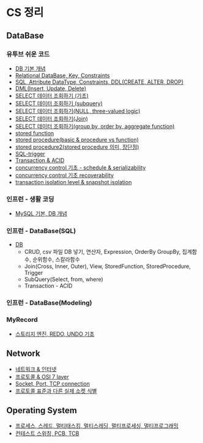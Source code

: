 # CS 정리

## DataBase

### 유투브 쉬운 코드 
- [DB 기본 개념](https://github.com/jeus1998/CS/blob/main/src/EasyCodeCS/DataBase/1-DataBase%20%EA%B8%B0%EB%B3%B8%EA%B0%9C%EB%85%90.md)
- [Relational DataBase, Key, Constraints](https://github.com/jeus1998/CS/blob/main/src/EasyCodeCS/DataBase/2-Relational%20DataBase%2C%20Key%2C%20Constraints.md)
- [SQL, Attribute DataType, Constraints, DDL(CREATE, ALTER, DROP)](https://github.com/jeus1998/CS/blob/main/src/EasyCodeCS/DataBase/3-SQL%2C%20Attribute%20DataType%2C%20Constraints%2C%20DDL(CREATE%2C%20ALTER%2C%20DROP).md)
- [DML(Insert, Update, Delete)](https://github.com/jeus1998/CS/blob/main/src/EasyCodeCS/DataBase/4-DML(Insert%2C%20Update%2C%20Delete).md)
- [SELECT 데이터 조회하기 (기초)](https://github.com/jeus1998/CS/blob/main/src/EasyCodeCS/DataBase/5-SELECT%20%EB%8D%B0%EC%9D%B4%ED%84%B0%20%EC%A1%B0%ED%9A%8C%ED%95%98%EA%B8%B0%20(%EA%B8%B0%EC%B4%88).md)
- [SELECT 데이터 조회하기 (subquery)](https://github.com/jeus1998/CS/blob/main/src/EasyCodeCS/DataBase/6-SELECT%20%EB%8D%B0%EC%9D%B4%ED%84%B0%20%EC%A1%B0%ED%9A%8C%ED%95%98%EA%B8%B0(subquery).md)
- [SELECT 데이터 조회하기(NULL, three-valued logic)](https://github.com/jeus1998/CS/blob/main/src/EasyCodeCS/DataBase/7-SELECT%20%EB%8D%B0%EC%9D%B4%ED%84%B0%20%EC%A1%B0%ED%9A%8C%ED%95%98%EA%B8%B0(NULL%2C%20three-valued%20logic).md)
- [SELECT 데이터 조회하기(Join)](https://github.com/jeus1998/CS/blob/main/src/EasyCodeCS/DataBase/8-SELECT%20%EB%8D%B0%EC%9D%B4%ED%84%B0%20%EC%A1%B0%ED%9A%8C%ED%95%98%EA%B8%B0(JOIN).md)
- [SELECT 데이터 조회하기(group by, order by, aggregate function)](https://github.com/jeus1998/CS/blob/main/src/EasyCodeCS/DataBase/9-SELECT(group%20by%2C%20order%20by%2C%20aggregate%20function).md)
- [stored function](https://github.com/jeus1998/CS/blob/main/src/EasyCodeCS/DataBase/10-stored%20function.md)
- [stored procedure(basic & procedure vs function)](https://github.com/jeus1998/CS/blob/main/src/EasyCodeCS/DataBase/11-stored%20procedure.md)
- [stored procedure2(stored procedure 의미, 장단점)](https://github.com/jeus1998/CS/blob/main/src/EasyCodeCS/DataBase/12-stored%20procedure2(stored%20procedure%20%EC%9D%98%EB%AF%B8%2C%20%EC%9E%A5%EB%8B%A8%EC%A0%90).md)
- [SQL-trigger](https://github.com/jeus1998/CS/blob/main/src/EasyCodeCS/DataBase/13-SQL%20trigger.md)
- [Transaction & ACID](https://github.com/jeus1998/CS/blob/main/src/EasyCodeCS/DataBase/14-Transaction%20%26%20ACID.md)
- [concurrency control 기초 - schedule & serializability](https://github.com/jeus1998/CS/blob/main/src/EasyCodeCS/DataBase/15-concurrency%20control%20%EA%B8%B0%EC%B4%88%20schedule%20%26%20serializability.md)
- [concurrency control 기초 recoverability](https://github.com/jeus1998/CS/blob/main/src/EasyCodeCS/DataBase/16-concurrency%20control%20%EA%B8%B0%EC%B4%88%20recoverability.md)
- [transaction isolation level & snapshot isolation](https://github.com/jeus1998/CS/blob/main/src/EasyCodeCS/DataBase/17-transaction%20isolation%20level%20%26%20snapshot%20isolation.md)

### 인프런 - 생활 코딩 
- [MySQL 기본, DB 개념](https://github.com/jeus1998/CS/blob/main/src/CS2/DataBase/Codingforlife/MySQL%20%EA%B8%B0%EC%B4%88.md)

### 인프런 - DataBase(SQL)
- [DB](https://github.com/jeus1998/CS/tree/main/src/CS2/DataBase/SQL)
  - CRUD, csv 파일 DB 넣기, 연산자, Expression, OrderBy GroupBy, 집계함수, 순위함수, 스칼라함수
  - Join(Cross, Inner, Outer), View, StoredFunction, StoredProcedure, Trigger
  - SubQuery(Select, from, where)
  - Transaction - ACID

### 인프런 - DataBase(Modeling)

### MyRecord
- [스토리지 엔진, REDO, UNDO 기초](https://github.com/jeus1998/CS/blob/main/src/CS2/DataBase/MySQL/MySQL%20-%20%EC%8A%A4%ED%86%A0%EB%A6%AC%EC%A7%80%20%EC%97%94%EC%A7%84%20%26%20REDO%2C%20UNDO.md)

## Network

- [네트워크 & 인터넷](https://github.com/jeus1998/CS/blob/main/src/EasyCodeCS/Network/2%20-%20%EB%84%A4%ED%8A%B8%EC%9B%8C%ED%81%AC%EC%99%80%20%EC%9D%B8%ED%84%B0%EB%84%B7%20%EA%B0%9C%EB%85%90.md)
- [프로토콜 & OSI 7 layer](https://github.com/jeus1998/CS/blob/main/src/EasyCodeCS/Network/3%20-%20%ED%94%84%EB%A1%9C%ED%86%A0%EC%BD%9C%20%26%20OSI%207%20layer.md)
- [Socket, Port, TCP connection](https://github.com/jeus1998/CS/blob/main/src/EasyCodeCS/Network/4%20-%20Socket%2C%20Port%2C%20TCP%20connection.md)
- [프로토콜 표준과 다른 실제 소켓 식별](https://github.com/jeus1998/CS/blob/main/src/EasyCodeCS/Network/5%20-%20%ED%94%84%EB%A1%9C%ED%86%A0%EC%BD%9C%20%ED%91%9C%EC%A4%80%EA%B3%BC%EB%8A%94%20%EB%8B%A4%EB%A5%B8%20%EC%8B%A4%EC%A0%9C%20%EC%86%8C%EC%BC%93(Socket)%20%EC%8B%9D%EB%B3%84.md)

## Operating System

- [프로세스, 스레드, 멀티태스킹, 멀티스레딩, 멀티프로세싱, 멀티프로그래밍](https://github.com/jeus1998/CS/blob/main/src/EasyCodeCS/OperatingSystem/1-%ED%94%84%EB%A1%9C%EC%84%B8%EC%8A%A4%2C%20%EC%8A%A4%EB%A0%88%EB%93%9C%2C%20%EB%A9%80%ED%8B%B0%ED%83%9C%EC%8A%A4%ED%82%B9%2C%20%EB%A9%80%ED%8B%B0%EC%8A%A4%EB%A0%88%EB%94%A9%2C%20%EB%A9%80%ED%8B%B0%ED%94%84%EB%A1%9C%EC%84%B8%EC%8B%B1%2C%20%EB%A9%80%ED%8B%B0%ED%94%84%EB%A1%9C%EA%B7%B8%EB%9E%98%EB%B0%8D.md)
- [컨테스트 스위칭, PCB, TCB](https://github.com/jeus1998/CS/blob/main/src/EasyCodeCS/OperatingSystem/2-%EC%BB%A8%ED%85%8C%EC%8A%A4%ED%8A%B8%20%EC%8A%A4%EC%9C%84%EC%B9%AD%2C%20PCB%2C%20TCB.md)




